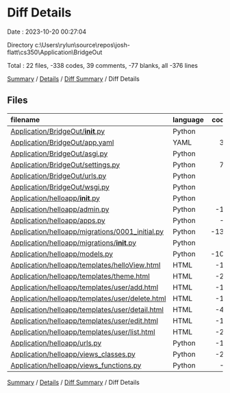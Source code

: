 # Diff Details

Date : 2023-10-20 00:27:04

Directory c:\\Users\\rylun\\source\\repos\\josh-flatt\\cs350\\Application\\BridgeOut

Total : 22 files,  -338 codes, 39 comments, -77 blanks, all -376 lines

[Summary](results.md) / [Details](details.md) / [Diff Summary](diff.md) / Diff Details

## Files
| filename | language | code | comment | blank | total |
| :--- | :--- | ---: | ---: | ---: | ---: |
| [Application/BridgeOut/__init__.py](/Application/BridgeOut/__init__.py) | Python | 0 | 0 | 1 | 1 |
| [Application/BridgeOut/app.yaml](/Application/BridgeOut/app.yaml) | YAML | 30 | 0 | 1 | 31 |
| [Application/BridgeOut/asgi.py](/Application/BridgeOut/asgi.py) | Python | 4 | 8 | 5 | 17 |
| [Application/BridgeOut/settings.py](/Application/BridgeOut/settings.py) | Python | 78 | 35 | 30 | 143 |
| [Application/BridgeOut/urls.py](/Application/BridgeOut/urls.py) | Python | 8 | 16 | 2 | 26 |
| [Application/BridgeOut/wsgi.py](/Application/BridgeOut/wsgi.py) | Python | 4 | 8 | 5 | 17 |
| [Application/helloapp/__init__.py](/Application/helloapp/__init__.py) | Python | 0 | 0 | -1 | -1 |
| [Application/helloapp/admin.py](/Application/helloapp/admin.py) | Python | -12 | 0 | -1 | -13 |
| [Application/helloapp/apps.py](/Application/helloapp/apps.py) | Python | -4 | 0 | -3 | -7 |
| [Application/helloapp/migrations/0001_initial.py](/Application/helloapp/migrations/0001_initial.py) | Python | -138 | -1 | -7 | -146 |
| [Application/helloapp/migrations/__init__.py](/Application/helloapp/migrations/__init__.py) | Python | 0 | 0 | -1 | -1 |
| [Application/helloapp/models.py](/Application/helloapp/models.py) | Python | -103 | -10 | -21 | -134 |
| [Application/helloapp/templates/helloView.html](/Application/helloapp/templates/helloView.html) | HTML | -17 | 0 | -7 | -24 |
| [Application/helloapp/templates/theme.html](/Application/helloapp/templates/theme.html) | HTML | -28 | 0 | -8 | -36 |
| [Application/helloapp/templates/user/add.html](/Application/helloapp/templates/user/add.html) | HTML | -17 | 0 | -13 | -30 |
| [Application/helloapp/templates/user/delete.html](/Application/helloapp/templates/user/delete.html) | HTML | -16 | 0 | -8 | -24 |
| [Application/helloapp/templates/user/detail.html](/Application/helloapp/templates/user/detail.html) | HTML | -40 | 0 | -13 | -53 |
| [Application/helloapp/templates/user/edit.html](/Application/helloapp/templates/user/edit.html) | HTML | -18 | 0 | -13 | -31 |
| [Application/helloapp/templates/user/list.html](/Application/helloapp/templates/user/list.html) | HTML | -23 | 0 | -12 | -35 |
| [Application/helloapp/urls.py](/Application/helloapp/urls.py) | Python | -12 | -16 | -2 | -30 |
| [Application/helloapp/views_classes.py](/Application/helloapp/views_classes.py) | Python | -27 | 0 | -9 | -36 |
| [Application/helloapp/views_functions.py](/Application/helloapp/views_functions.py) | Python | -7 | -1 | -2 | -10 |

[Summary](results.md) / [Details](details.md) / [Diff Summary](diff.md) / Diff Details